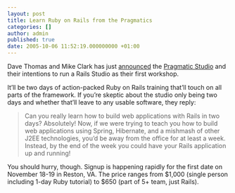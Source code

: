 ```yaml
---
layout: post
title: Learn Ruby on Rails from the Pragmatics
categories: []
author: admin
published: true
date: 2005-10-06 11:52:19.000000000 +01:00
---
```

<p>Dave Thomas and Mike Clark has just <a href="http://blogs.pragprog.com/cgi-bin/pragdave.cgi/Tech/Ruby/RailsStudio.html">announced</a> the <a href="http://studio.pragprog.com/">Pragmatic Studio</a> and their intentions to run a Rails Studio as their first workshop.</p>
<p>It&#8217;ll be two days of action-packed Ruby on Rails training that&#8217;ll touch on all parts of the framework. If you&#8217;re skeptic about the studio only being two days and whether that&#8217;ll leave to any usable software, they reply:</p>
<blockquote> Can you really learn how to build web applications with Rails in two days? Absolutely! Now, if we were trying to teach you how to build web applications using Spring, Hibernate, and a mishmash of other J2EE technologies, you&#8217;d be away from the office for at least a week. Instead, by the end of the week you could have your Rails application up and running!</blockquote>
<p>You should hurry, though. Signup is happening rapidly for the first date on November 18-19 in Reston, VA. The price ranges from $1,000 (single person including 1-day Ruby tutorial) to $650 (part of 5+ team, just Rails).</p>